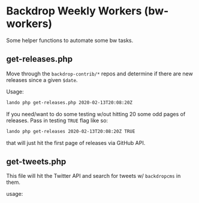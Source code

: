 Backdrop Weekly Workers (bw-workers)
====================================

Some helper functions to automate some bw tasks.

get-releases.php
----------------

Move through the `backdrop-contrib/*` repos and determine if there are new releases
since a given `$date`.

Usage:

```bash
lando php get-releases.php 2020-02-13T20:08:20Z
```

If you need/want to do some testing w/out hitting 20 some odd pages of releases.
Pass in testing `TRUE` flag like so:

```bash
lando php get-releases 2020-02-13T20:08:20Z TRUE
```

that will just hit the first page of releases via GitHub API.

get-tweets.php
--------------

This file will hit the Twitter API and search for tweets w/ `backdropcms` in them.

usage:

```bash

```
